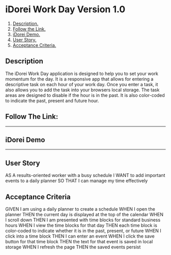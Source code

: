 # iDorei Work Day Version 1.0

1. [ Description. ](#desc)
2. [ Follow the Link. ](#urlz)
3. [ iDorei Demo. ](#demo)
4. [ User Story. ](#story)
5. [ Acceptance Criteria. ](#ac)

<a name="desc"></a>
## Description

The iDorei Work Day application is designed to help you to set your work momentum for the day. It is a responsive app that allows for entering a descriptive task on each hour of your work day. Once you enter a task, it also allows you to add the task into your browsers local storage.  The task areas are designed to disable if the hour is in the past. It is also color-coded to indicate the past, present and future hour. 

<a name="urlz"></a>
## Follow The Link:

****************************************

<a name="demo"></a>
## iDorei Demo

****************************************

<a name="story"></a>
## User Story

AS A results-oriented worker with a busy schedule
I WANT to add important events to a daily planner
SO THAT I can manage my time effectively


<a name="ac"></a>
## Acceptance Criteria

GIVEN I am using a daily planner to create a schedule
WHEN I open the planner
THEN the current day is displayed at the top of the calendar
WHEN I scroll down
THEN I am presented with time blocks for standard business hours
WHEN I view the time blocks for that day
THEN each time block is color-coded to indicate whether it is in the past, present, or future
WHEN I click into a time block
THEN I can enter an event
WHEN I click the save button for that time block
THEN the text for that event is saved in local storage
WHEN I refresh the page
THEN the saved events persist



